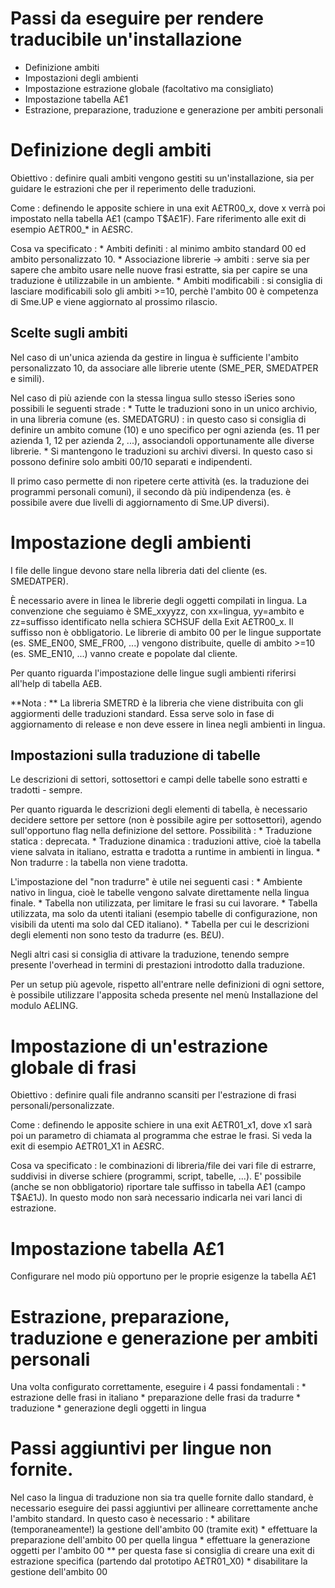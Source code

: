 # Passi da eseguire per rendere traducibile un'installazione
- Definizione ambiti
- Impostazioni degli ambienti
- Impostazione estrazione globale (facoltativo ma consigliato)
- Impostazione tabella A£1
- Estrazione, preparazione, traduzione e generazione per ambiti personali

# Definizione degli ambiti

Obiettivo :  definire quali ambiti vengono gestiti su un'installazione, sia per guidare le estrazioni che per il reperimento delle traduzioni.

Come :  definendo le apposite schiere in una exit A£TR00_x, dove x verrà poi impostato nella tabella A£1 (campo T$A£1F). Fare riferimento alle exit di esempio A£TR00_\* in A£SRC.

Cosa va specificato : 
 \* Ambiti definiti :  al minimo ambito standard 00 ed ambito personalizzato 10.
 \* Associazione librerie -> ambiti :  serve sia per sapere che ambito usare nelle nuove frasi estratte, sia per capire se una traduzione è utilizzabile in un ambiente.
 \* Ambiti modificabili :  si consiglia di lasciare modificabili solo gli ambiti >=10, perchè l'ambito 00 è competenza di Sme.UP e viene aggiornato al prossimo rilascio.

## Scelte sugli ambiti

Nel caso di un'unica azienda da gestire in lingua è sufficiente l'ambito personalizzato 10, da associare alle librerie utente (SME_PER, SMEDATPER e simili).

Nel caso di più aziende con la stessa lingua sullo stesso iSeries sono possibili le seguenti strade : 
 \* Tutte le traduzioni sono in un unico archivio, in una libreria comune (es. SMEDATGRU) :  in questo caso si consiglia di definire un ambito comune (10) e uno specifico per ogni azienda (es. 11 per azienda 1, 12 per azienda 2, ...), associandoli opportunamente alle diverse librerie.
 \* Si mantengono le traduzioni su archivi diversi. In questo caso si possono definire solo ambiti 00/10 separati e indipendenti.

Il primo caso permette di non ripetere certe attività (es. la traduzione dei programmi personali comuni), il secondo dà più indipendenza (es. è possibile avere due livelli di aggiornamento di Sme.UP diversi).

# Impostazione degli ambienti

I file delle lingue devono stare nella libreria dati del cliente (es. SMEDATPER).

È necessario avere in linea le librerie degli oggetti compilati in lingua. La convenzione che seguiamo è SME_xxyyzz, con xx=lingua, yy=ambito e zz=suffisso identificato nella schiera SCHSUF della Exit A£TR00_x. Il suffisso non è obbligatorio. Le librerie di ambito 00 per le lingue supportate (es. SME_EN00, SME_FR00, ...) vengono distribuite, quelle di ambito >=10 (es. SME_EN10, ...) vanno create e popolate dal cliente.

Per quanto riguarda l'impostazione delle lingue sugli ambienti riferirsi all'help di tabella A£B.

**Nota : **
La libreria SMETRD è la libreria che viene distribuita con gli aggiormenti delle traduzioni standard. Essa serve solo in fase di aggiornamento di release e non deve essere in linea negli ambienti in lingua.

## Impostazioni sulla traduzione di tabelle

Le descrizioni di settori, sottosettori e campi delle tabelle sono estratti e tradotti - sempre.

Per quanto riguarda le descrizioni degli elementi di tabella, è necessario decidere settore per settore (non è possibile agire per sottosettori), agendo sull'opportuno flag nella definizione del settore. Possibilità : 
 \* Traduzione statica :  deprecata.
 \* Traduzione dinamica :  traduzioni attive, cioè la tabella viene salvata in italiano, estratta e tradotta a runtime in ambienti in lingua.
 \* Non tradurre :  la tabella non viene tradotta.

L'impostazione del "non tradurre" è utile nei seguenti casi : 
 \* Ambiente nativo in lingua, cioè le tabelle vengono salvate direttamente nella lingua finale.
 \* Tabella non utilizzata, per limitare le frasi su cui lavorare.
 \* Tabella utilizzata, ma solo da utenti italiani (esempio tabelle di configurazione, non visibili da utenti ma solo dal CED italiano).
 \* Tabella per cui le descrizioni degli elementi non sono testo da tradurre (es. B£U).

Negli altri casi si consiglia di attivare la traduzione, tenendo sempre presente l'overhead in termini di prestazioni introdotto dalla traduzione.

Per un setup più agevole, rispetto all'entrare nelle definizioni di ogni settore, è possibile utilizzare l'apposita scheda presente nel menù Installazione del modulo A£LING.

# Impostazione di un'estrazione globale di frasi

Obiettivo :  definire quali file andranno scansiti per l'estrazione di frasi personali/personalizzate.

Come :  definendo le apposite schiere in una exit A£TR01_x1, dove x1 sarà poi un parametro di chiamata al programma che estrae le frasi. Si veda la exit di esempio A£TR01_X1 in A£SRC.

Cosa va specificato :  le combinazioni di libreria/file dei vari file di estrarre, suddivisi in diverse schiere (programmi, script, tabelle, ...).
E' possibile (anche se non obbligatorio) riportare tale suffisso in tabella A£1 (campo T$A£1J). In questo modo non sarà necessario indicarla nei vari lanci di estrazione.

# Impostazione tabella A£1

Configurare nel modo più opportuno per le proprie esigenze la tabella A£1

# Estrazione, preparazione, traduzione e generazione per ambiti personali
Una volta configurato correttamente, eseguire i 4 passi fondamentali : 
\* estrazione delle frasi in italiano
\* preparazione delle frasi da tradurre
\* traduzione
\* generazione degli oggetti in lingua

# Passi aggiuntivi per lingue non fornite.
Nel caso la lingua di traduzione non sia tra quelle fornite dallo standard, è necessario eseguire dei passi aggiuntivi per allineare correttamente anche l'ambito standard.
In questo caso è necessario : 
\* abilitare (temporaneamente!) la gestione dell'ambito 00 (tramite exit)
\* effettuare la preparazione dell'ambito 00 per quella lingua
\* effettuare la generazione oggetti per l'ambito 00
\*\* per questa fase si consiglia di creare una exit di estrazione specifica (partendo dal prototipo A£TR01_X0)
\* disabilitare la gestione dell'ambito 00
